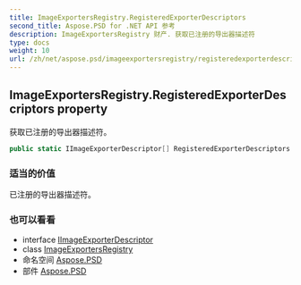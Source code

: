 ```yaml
---
title: ImageExportersRegistry.RegisteredExporterDescriptors
second_title: Aspose.PSD for .NET API 参考
description: ImageExportersRegistry 财产. 获取已注册的导出器描述符
type: docs
weight: 10
url: /zh/net/aspose.psd/imageexportersregistry/registeredexporterdescriptors/
---
```

## ImageExportersRegistry.RegisteredExporterDescriptors property

获取已注册的导出器描述符。

```csharp
public static IImageExporterDescriptor[] RegisteredExporterDescriptors { get; }
```

### 适当的价值

已注册的导出器描述符。

### 也可以看看

* interface [IImageExporterDescriptor](../../iimageexporterdescriptor/)
* class [ImageExportersRegistry](../)
* 命名空间 [Aspose.PSD](../../imageexportersregistry/)
* 部件 [Aspose.PSD](../../../)



